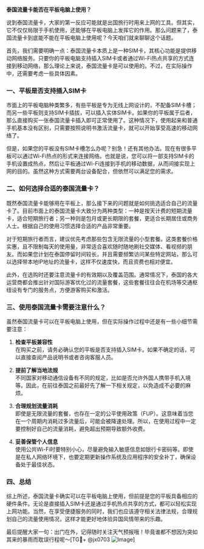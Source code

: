 **泰国流量卡能否在平板电脑上使用？**

说到泰国流量卡，大家的第一反应可能就是出国旅行时用来上网的工具。但其实，它不仅仅局限于手机使用，还能够在平板电脑上发挥它的作用。那么问题来了，泰国流量卡到底能不能在平板电脑上使用呢？今天咱们就来聊聊这个话题。

首先，我们需要明确一点：泰国流量卡本质上是一种SIM卡，其核心功能是提供移动网络服务。只要你的平板电脑支持插入SIM卡或者通过Wi-Fi热点共享的方式连接到移动网络，那么理论上来说，泰国流量卡是可以使用的。不过，在实际操作中，还需要考虑一些具体因素。

### 一、平板是否支持插入SIM卡

市面上的平板电脑种类繁多，有些平板是专为无线上网设计的，不配备SIM卡槽；而另一些平板则支持SIM卡插拔，可以插入实体SIM卡。如果你的平板属于后者，那么直接购买一张泰国流量卡插入即可正常使用了。这种情况下，使用起来和普通手机基本没有区别，只需要按照说明书激活流量卡，就可以开始享受高速的移动网络了。

但是，如果您的平板没有SIM卡槽怎么办呢？别急！还有其他办法。现在有很多平板可以通过Wi-Fi热点的形式来连接网络。也就是说，您可以将一部支持SIM卡的手机设置成热点，然后让平板通过Wi-Fi连接到手机的移动数据，从而间接实现上网的目的。虽然这种方式需要两台设备配合，但依然可以满足您的需求。

### 二、如何选择合适的泰国流量卡？

既然泰国流量卡能够用在平板上，那么接下来的问题就是如何挑选适合自己的流量卡了。目前市面上的泰国流量卡大致分为两种类型：一种是按天计费的短期流量卡，适合短期旅行者；另一种则是包月或更长期限的套餐，更适合长期居住或商务人士。根据自己的使用习惯选择合适的产品非常重要。

对于短期旅行者而言，建议优先考虑那些包含无限流量的小型套餐。这类套餐价格实惠，且不限制每天的使用量，非常适合喜欢随时随地刷社交媒体、看视频的朋友。而如果您计划在泰国停留时间较长，并且需要频繁访问某些特定网站，那么可以选择带本地IP地址的流量卡，这样不仅速度快，而且资费也相对便宜。

此外，在选购时还要注意流量卡的有效期以及覆盖范围。通常情况下，泰国的各大运营商都会推出针对国际游客优化过的流量套餐，这些套餐往往会在机场等交通枢纽设有专门的服务点，方便游客购买和激活。

### 三、使用泰国流量卡需要注意什么？

虽然泰国流量卡可以在平板电脑上使用，但在实际操作过程中还是有一些小细节需要注意：

1. **检查平板兼容性**  
   在购买之前，请务必确认您的平板是否支持插入SIM卡。如果不确定的话，可以直接查阅产品说明书或者咨询客服人员。

2. **提前了解当地法规**  
   不同国家对移动通信设备有不同的规定，比如是否允许外国人携带手机入境等。因此，在前往泰国之前最好先了解一下相关规定，以免造成不必要的麻烦。

3. **合理规划流量消耗**  
   即使是无限流量的套餐，也存在一定的公平使用政策（FUP）。这意味着当您在一个周期内消耗过多流量后，可能会被降速处理。所以，在使用过程中一定要控制好自己的流量消耗，避免超出预期导致额外收费。

4. **妥善保管个人信息**  
   使用公共Wi-Fi时要特别小心，尽量避免输入敏感信息如银行卡密码等。即使是在私人网络环境下，也要定期更新操作系统及应用程序的安全补丁，确保设备处于最佳状态。

### 四、总结

综上所述，泰国流量卡确实可以在平板电脑上使用，但前提是您的平板具备相应的硬件条件。无论是直接插入SIM卡还是通过手机热点共享的方式，都可以轻松实现上网功能。当然，在享受便捷服务的同时，我们也应该遵守相关法律法规，合理规划自己的流量使用情况，这样才能更好地体验异国风情带来的乐趣。

最后提醒大家一句：出门在外，记得随时关注天气预报哦！毕竟谁都不想因为突如其来的暴雨而耽误行程呢～[TG💪+ @jx0703 ![Image](https://github.com/user-attachments/assets/dbca1d08-cadb-493c-b0ec-ad6f7a83f270)]